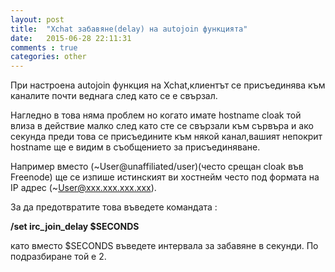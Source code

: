 ```yaml
---
layout: post
title:  "Xchat забавяне(delay) на autojoin функцията"
date:   2015-06-28 22:11:31
comments : true
categories: other
---
```


При настроена autojoin функция на Xchat,клиентът се присъединява към каналите почти веднага след като се е свързал.

Нагледно в това няма проблем но когато имате hostname cloak той влиза в действие малко след като сте се свързали към сървъра и ако секунда преди това се присъедините към някой канал,вашият непокрит hostname ще е видим в съобщението за присъединяване.

Например вместо (~User@unaffiliated/user)(често срещан cloak във Freenode) ще се изпише истинският ви хостнейм често под формата на IP адрес (~User@xxx.xxx.xxx.xxx).

За да предотвратите това въведете командата : 

**/set irc_join_delay $SECONDS**

като вместо $SECONDS въведете интервала за забавяне в секунди.
По подразбиране той е 2.

